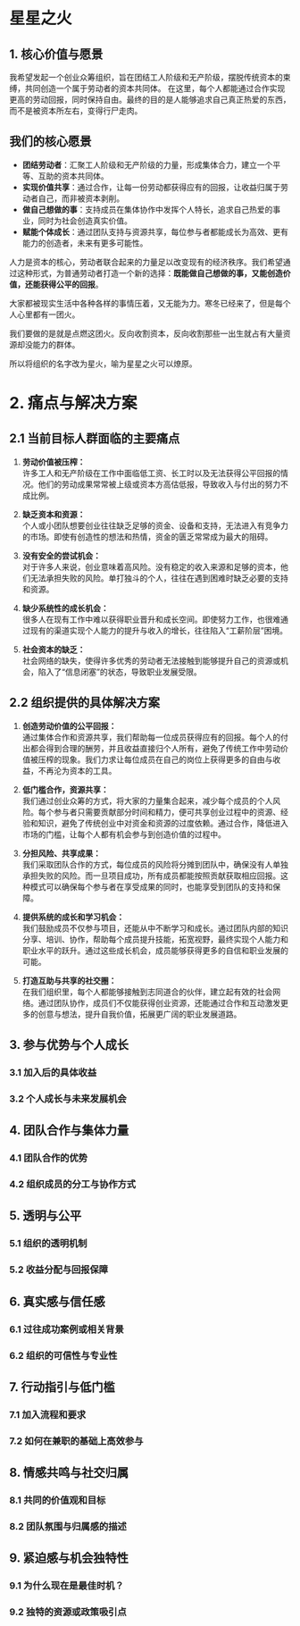 # 星星之火

## 1. 核心价值与愿景

我希望发起一个创业众筹组织，旨在团结工人阶级和无产阶级，摆脱传统资本的束缚，共同创造一个属于劳动者的资本共同体。
在这里，每个人都能通过合作实现更高的劳动回报，同时保持自由。最终的目的是人能够追求自己真正热爱的东西，而不是被资本所左右，变得行尸走肉。

## 我们的核心愿景
- **团结劳动者**：汇聚工人阶级和无产阶级的力量，形成集体合力，建立一个平等、互助的资本共同体。
- **实现价值共享**：通过合作，让每一份劳动都获得应有的回报，让收益归属于劳动者自己，而非被资本剥削。
- **做自己想做的事**：支持成员在集体协作中发挥个人特长，追求自己热爱的事业，同时为社会创造真实价值。
- **赋能个体成长**：通过团队支持与资源共享，每位参与者都能成长为高效、更有能力的创造者，未来有更多可能性。

人力是资本的核心，劳动者联合起来的力量足以改变现有的经济秩序。我们希望通过这种形式，为普通劳动者打造一个新的选择：**既能做自己想做的事，又能创造价值，还能获得公平的回报**。

大家都被现实生活中各种各样的事情压着，又无能为力。寒冬已经来了，但是每个人心里都有一团火。

我们要做的是就是点燃这团火。反向收割资本，反向收割那些一出生就占有大量资源却没能力的群体。

所以将组织的名字改为星火，喻为星星之火可以燎原。


# 2. 痛点与解决方案

## 2.1 当前目标人群面临的主要痛点

1. **劳动价值被压榨：**  
   许多工人和无产阶级在工作中面临低工资、长工时以及无法获得公平回报的情况。他们的劳动成果常常被上级或资本方高估低报，导致收入与付出的努力不成比例。

2. **缺乏资本和资源：**  
   个人或小团队想要创业往往缺乏足够的资金、设备和支持，无法进入有竞争力的市场。即使有创造性的想法和热情，资金的匮乏常常成为最大的阻碍。

3. **没有安全的尝试机会：**  
   对于许多人来说，创业意味着高风险。没有稳定的收入来源和足够的资本，他们无法承担失败的风险。单打独斗的个人，往往在遇到困难时缺乏必要的支持和资源。

4. **缺少系统性的成长机会：**  
   很多人在现有工作中难以获得职业晋升和成长空间。即使努力工作，也很难通过现有的渠道实现个人能力的提升与收入的增长，往往陷入“工薪阶层”困境。

5. **社会资本的缺乏：**  
   社会网络的缺失，使得许多优秀的劳动者无法接触到能够提升自己的资源或机会，陷入了“信息闭塞”的状态，导致职业发展受限。

## 2.2 组织提供的具体解决方案

1. **创造劳动价值的公平回报：**  
   通过集体合作和资源共享，我们帮助每一位成员获得应有的回报。每个人的付出都会得到合理的酬劳，并且收益直接归个人所有，避免了传统工作中劳动价值被压榨的现象。我们力求让每位成员在自己的岗位上获得更多的自由与收益，不再沦为资本的工具。

2. **低门槛合作，资源共享：**  
   我们通过创业众筹的方式，将大家的力量集合起来，减少每个成员的个人风险。每个参与者只需要贡献部分时间和精力，便可共享创业过程中的资源、经验和知识，避免了传统创业中对资金和资源的过度依赖。通过合作，降低进入市场的门槛，让每个人都有机会参与到创造价值的过程中。

3. **分担风险、共享成果：**  
   我们采取团队合作的方式，每位成员的风险将分摊到团队中，确保没有人单独承担失败的风险。而一旦项目成功，所有成员都能按照贡献获取相应回报。这种模式可以确保每个参与者在享受成果的同时，也能享受到团队的支持和保障。

4. **提供系统的成长和学习机会：**  
   我们鼓励成员不仅参与项目，还能从中不断学习和成长。通过团队内部的知识分享、培训、协作，帮助每个成员提升技能，拓宽视野，最终实现个人能力和职业水平的跃升。通过这些成长机会，成员能够获得更多的自信和职业发展的可能。

5. **打造互助与共享的社交圈：**  
   在我们组织里，每个人都能够接触到志同道合的伙伴，建立起有效的社会网络。通过团队协作，成员们不仅能获得创业资源，还能通过合作和互动激发更多的创意与想法，提升自我价值，拓展更广阔的职业发展道路。


## 3. 参与优势与个人成长
### 3.1 加入后的具体收益  
### 3.2 个人成长与未来发展机会  

## 4. 团队合作与集体力量
### 4.1 团队合作的优势  
### 4.2 组织成员的分工与协作方式  

## 5. 透明与公平
### 5.1 组织的透明机制  
### 5.2 收益分配与回报保障  

## 6. 真实感与信任感
### 6.1 过往成功案例或相关背景  
### 6.2 组织的可信性与专业性  

## 7. 行动指引与低门槛
### 7.1 加入流程和要求  
### 7.2 如何在兼职的基础上高效参与  

## 8. 情感共鸣与社交归属
### 8.1 共同的价值观和目标  
### 8.2 团队氛围与归属感的描述  

## 9. 紧迫感与机会独特性
### 9.1 为什么现在是最佳时机？  
### 9.2 独特的资源或政策吸引点  
